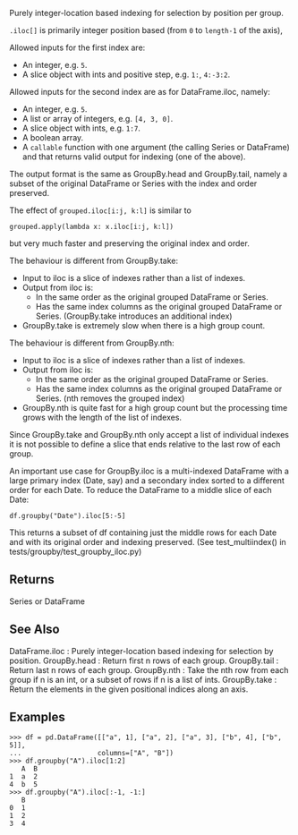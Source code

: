 Purely integer-location based indexing for selection by position per group.

``.iloc[]`` is primarily integer position based (from ``0`` to
``length-1`` of the axis),

Allowed inputs for the first index are:

- An integer, e.g. ``5``.
- A slice object with ints and positive step, e.g. ``1:``, ``4:-3:2``.

Allowed inputs for the second index are as for DataFrame.iloc, namely:

- An integer, e.g. ``5``.
- A list or array of integers, e.g. ``[4, 3, 0]``.
- A slice object with ints, e.g. ``1:7``.
- A boolean array.
- A ``callable`` function with one argument (the calling Series or
  DataFrame) and that returns valid output for indexing (one of the above).

The output format is the same as GroupBy.head and GroupBy.tail, namely a subset
of the original DataFrame or Series with the index and order preserved.

The effect of ``grouped.iloc[i:j, k:l]`` is similar to

    grouped.apply(lambda x: x.iloc[i:j, k:l])

but very much faster and preserving the original index and order.

The behaviour is different from GroupBy.take:
- Input to iloc is a slice of indexes rather than a list of indexes.
- Output from iloc is:
    - In the same order as the original grouped DataFrame or Series.
    - Has the same index columns as the original grouped DataFrame or Series.
      (GroupBy.take introduces an additional index)
- GroupBy.take is extremely slow when there is a high group count.

The behaviour is different from GroupBy.nth:
- Input to iloc is a slice of indexes rather than a list of indexes.
- Output from iloc is:
    - In the same order as the original grouped DataFrame or Series.
    - Has the same index columns as the original grouped DataFrame or Series.
      (nth removes the grouped index)
- GroupBy.nth is quite fast for a high group count but the processing time
  grows with the length of the list of indexes.

Since GroupBy.take and GroupBy.nth only accept a list of individual indexes
it is not possible to define a slice that ends relative to the last row of
each group.

An important use case for GroupBy.iloc is a multi-indexed DataFrame with a
large primary index (Date, say) and a secondary index sorted to a different
order for each Date.
To reduce the DataFrame to a middle slice of each Date:

    df.groupby("Date").iloc[5:-5]

This returns a subset of df containing just the middle rows for each Date
and with its original order and indexing preserved.
(See test_multiindex() in tests/groupby/test_groupby_iloc.py)

Returns
-------
Series or DataFrame

See Also
--------
DataFrame.iloc : Purely integer-location based indexing for selection by position.
GroupBy.head : Return first n rows of each group.
GroupBy.tail : Return last n rows of each group.
GroupBy.nth : Take the nth row from each group if n is an int, or a subset of rows
if n is a list of ints.
GroupBy.take : Return the elements in the given positional indices along an axis.

Examples
--------
    >>> df = pd.DataFrame([["a", 1], ["a", 2], ["a", 3], ["b", 4], ["b", 5]],
    ...                   columns=["A", "B"])
    >>> df.groupby("A").iloc[1:2]
       A  B
    1  a  2
    4  b  5
    >>> df.groupby("A").iloc[:-1, -1:]
       B
    0  1
    1  2
    3  4